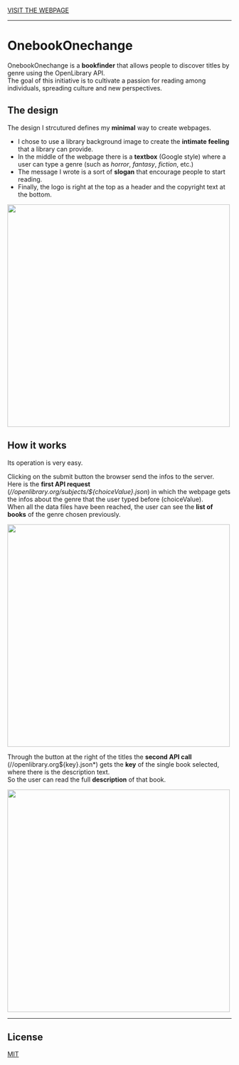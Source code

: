 
[VISIT THE WEBPAGE](https://tommasoaricci-bookfinder.netlify.app/)

***

# OnebookOnechange

OnebookOnechange is a **bookfinder** that allows people to discover titles by genre using the OpenLibrary API. <br>
The goal of this initiative is to cultivate a passion for reading among individuals, spreading culture and new perspectives.

## The design

The design I strcutured defines my **minimal** way to create webpages.

- I chose to use a library background image to create the **intimate feeling** that a library can provide.<br>
- In the middle of the webpage there is a **textbox** (Google style) where a user can type a genre (such as *horror*, *fantasy*, *fiction*, etc.) <br>
- The message I wrote is a sort of **slogan** that encourage people to start reading.
- Finally, the logo is right at the top as a header and the copyright text at the bottom.

<img src="https://i.postimg.cc/PJVmvT7j/Screenshot-2024-04-01-182246.png" width="500">

## How it works

Its operation is very easy.

Clicking on the submit button the browser send the infos to the server.<br>
Here is the **first API request** (*//openlibrary.org/subjects/${choiceValue}.json*) in which the webpage gets the infos about the genre that the user typed before (choiceValue).<br>
When all the data files have been reached, the user can see the **list of books** of the genre chosen previously. <br>

<img src="https://i.postimg.cc/KjCgTgwD/Screenshot-2024-04-01-184857.png" width="500">

Through the button at the right of the titles the **second API call** (//openlibrary.org${key}.json*) gets the **key** of the single book selected, where there is the description text.<br>
So the user can read the full **description** of that book.<br>

<img src="https://i.postimg.cc/8PmBfZwy/Screenshot-2024-04-01-184926.png" width="500">

***

## License

[MIT](https://choosealicense.com/licenses/mit/)

